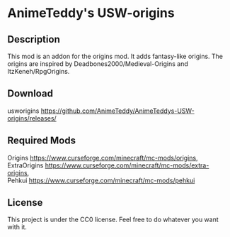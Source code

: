 # AnimeTeddy's USW-origins

## Description

This mod is an addon for the origins mod. It adds fantasy-like origins. The origins are inspired by Deadbones2000/Medieval-Origins and ItzKeneh/RpgOrigins.

## Download
usworigins    https://github.com/AnimeTeddy/AnimeTeddys-USW-origins/releases/

## Required Mods

Origins       https://www.curseforge.com/minecraft/mc-mods/origins,                                                                                         
ExtraOrigins  https://www.curseforge.com/minecraft/mc-mods/extra-origins,                                                                                   
Pehkui        https://www.curseforge.com/minecraft/mc-mods/pehkui

## License

This project is under the CC0 license. Feel free to do whatever you want with it.
